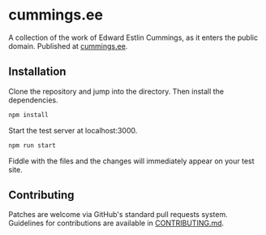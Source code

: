 # cummings.ee

A collection of the work of Edward Estlin Cummings, as it enters the public domain. Published at [cummings.ee](https://cummings.ee/).

## Installation

Clone the repository and jump into the directory. Then install the dependencies.

```zsh
npm install
```

Start the test server at localhost:3000.

```zsh
npm run start
```

Fiddle with the files and the changes will immediately appear on your test site.

## Contributing

Patches are welcome via GitHub's standard pull requests system. Guidelines for contributions are available in [CONTRIBUTING.md](https://github.com/ee-cummings-archive/cummings.ee/blob/master/CONTRIBUTING.md).
